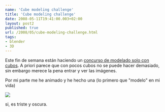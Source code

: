 ```yaml
---
name: 'Cube modeling challenge'
title: 'Cube modeling challenge'
date: 2008-05-11T19:41:00.003+02:00
layout: post2
published: true
url: /2008/05/cube-modeling-challenge.html
tags: 
- blender
- 3D
---
```


Este fin de semana están haciendo un [concurso de modelado solo con cubos](http://blenderartists.org/forum/showthread.php?t=124116). A priori parece que con pocos cubos no se puede hacer demasiado, sin embargo merece la pena entrar y ver las imágenes.  
  
Por mi parte me he animado y he hecho una (lo primero que "modelo" en mi vida)  
  
[![](http://2.bp.blogspot.com/_XzuP3e63Ok8/SCcwMxF1XfI/AAAAAAAAA5A/PO9r8g-HNWo/s320/1.jpg)](http://2.bp.blogspot.com/_XzuP3e63Ok8/SCcwMxF1XfI/AAAAAAAAA5A/PO9r8g-HNWo/s1600-h/1.jpg)  
  
si, es triste y oscura.